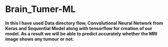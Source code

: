 # Brain_Tumer-ML
 <b>In this I have used Data directory flow, Convolutional Neural Network from Keras and Sequential Model along with tensorflow for creation of our model. As a result we will be able to predict accurately whether the MRI image shows any tumour or not.
